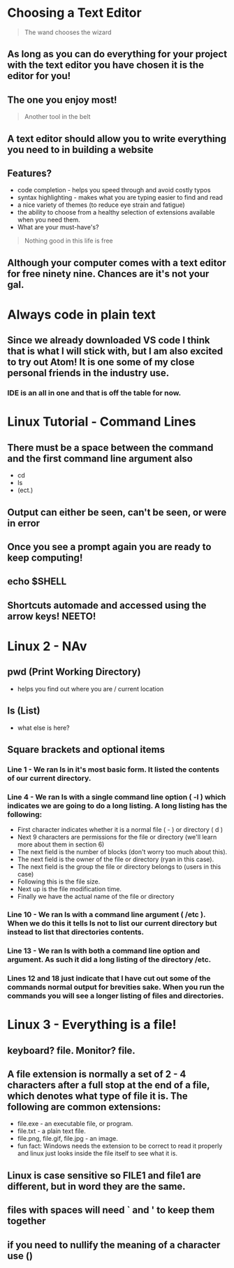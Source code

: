 # Choosing a Text Editor

> The wand chooses the wizard
## As long as you can do everything for your project with the text editor you have chosen it is the editor for you!

## The one you enjoy most!

> Another tool in the belt
## A text editor should allow you to write everything you need to in building a website

## Features?
- code completion - helps you speed through and avoid costly typos
- syntax highlighting - makes what you are typing easier to find and read
- a nice variety of themes (to reduce eye strain and fatigue)
- the ability to choose from a healthy selection of extensions available when you need them.
- What are your must-have's?

> Nothing good in this life is free
## Although your computer comes with a text editor for free ninety nine. Chances are it's not your gal.

# **Always code in plain text**

## Since we already downloaded VS code I think that is what I will stick with, but I am also excited to try out Atom! It is one some of my close personal friends in the industry use.

### IDE is an all in one and that is off the table for now.

# Linux Tutorial - Command Lines
## There must be a space between the command and the first command line argument also
- cd
- ls
- (ect.)

## Output can either be seen, can't be seen, or were in error

## Once you see a prompt again you are ready to keep computing!

## echo $SHELL 

## Shortcuts automade and accessed using the arrow keys! NEETO!

# Linux 2 - NAv
## pwd (Print Working Directory)
- helps you find out where you are / current location

## ls (List)
- what else is here? 

## Square brackets and optional items

### Line 1 - We ran ls in it's most basic form. It listed the contents of our current directory.

### Line 4 - We ran ls with a single command line option ( -l ) which indicates we are going to do a long listing. A long listing has the following:
- First character indicates whether it is a normal file ( - ) or directory ( d )
- Next 9 characters are permissions for the file or directory (we'll learn more about them in section 6)
- The next field is the number of blocks (don't worry too much about this).
- The next field is the owner of the file or directory (ryan in this case).
- The next field is the group the file or directory belongs to (users in this case)
- Following this is the file size.
- Next up is the file modification time.
- Finally we have the actual name of the file or directory

### Line 10 - We ran ls with a command line argument ( /etc ). When we do this it tells ls not to list our current directory but instead to list that directories contents.

### Line 13 - We ran ls with both a command line option and argument. As such it did a long listing of the directory /etc.

### Lines 12 and 18 just indicate that I have cut out some of the commands normal output for brevities sake. When you run the commands you will see a longer listing of files and directories. 

# Linux 3 - Everything is a file!

## keyboard? file. Monitor? file.

##  A file extension is normally a set of 2 - 4 characters after a full stop at the end of a file, which denotes what type of file it is. The following are common extensions:
- file.exe - an executable file, or program.
- file.txt - a plain text file.
- file.png, file.gif, file.jpg - an image.
- fun fact: Windows needs the extension to be correct to read it properly and linux just looks inside the file itself to see what it is.

## Linux is case sensitive so FILE1 and file1 are different, but in word they are the same.

## files with spaces will need ` and ' to keep them together

## if you need to nullify the meaning of a character use (\) 
